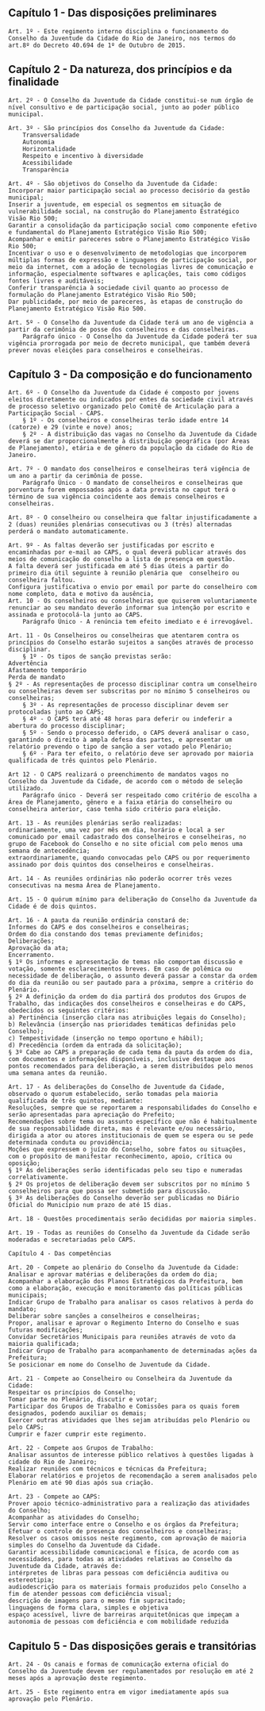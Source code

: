## Capítulo 1 - Das disposições preliminares

    Art. 1º - Este regimento interno disciplina o funcionamento do Conselho da Juventude da Cidade do Rio de Janeiro, nos termos do art.8º do Decreto 40.694 de 1º de Outubro de 2015.

## Capítulo 2 - Da natureza, dos princípios e da finalidade

    Art. 2º - O Conselho da Juventude da Cidade constitui-se num órgão de nível consultivo e de participação social, junto ao poder público municipal.

    Art. 3º - São princípios dos Conselho da Juventude da Cidade:
        Transversalidade
        Autonomia
        Horizontalidade
        Respeito e incentivo à diversidade
        Acessibilidade
        Transparência
	
    Art. 4º - São objetivos do Conselho da Juventude da Cidade:
    Incorporar maior participação social ao processo decisório da gestão municipal;
    Inserir a juventude, em especial os segmentos em situação de vulnerabilidade social, na construção do Planejamento Estratégico Visão Rio 500;
    Garantir a consolidação da participação social como componente efetivo e fundamental do Planejamento Estratégico Visão Rio 500;
    Acompanhar e emitir pareceres sobre o Planejamento Estratégico Visão Rio 500;
    Incentivar o uso e o desenvolvimento de metodologias que incorporem múltiplas formas de expressão e linguagens de participação social, por meio da internet, com a adoção de tecnologias livres de comunicação e informação, especialmente softwares e aplicações, tais como códigos fontes livres e auditáveis;
    Conferir transparência à sociedade civil quanto ao processo de formulação do Planejamento Estratégico Visão Rio 500;
    Dar publicidade, por meio de pareceres, às etapas de construção do Planejamento Estratégico Visão Rio 500.

    Art. 5º - O Conselho da Juventude da Cidade terá um ano de vigência a partir da cerimônia de posse dos conselheiros e das conselheiras.
	    Parágrafo único - O Conselho da Juventude da Cidade poderá ter sua vigência prorrogada por meio de decreto municipal, que também deverá prever novas eleições para conselheiros e conselheiras.

## Capítulo 3 - Da composição e do funcionamento

    Art. 6º - O Conselho da Juventude da Cidade é composto por jovens eleitos diretamente ou indicados por entes da sociedade civil através de processo seletivo organizado pelo Comitê de Articulação para a Participação Social - CAPS.
    	§ 1º - Os conselheiros e conselheiras terão idade entre 14 (catorze) e 29 (vinte e nove) anos;
    	§ 2º - A distribuição das vagas no Conselho da Juventude da Cidade deverá se dar proporcionalmente à distribuição geográfica (por Áreas de Planejamento), etária e de gênero da população da cidade do Rio de Janeiro.
    
    Art. 7º - O mandato dos conselheiros e conselheiras terá vigência de um ano a partir da cerimônia de posse.
    	Parágrafo Único - O mandato de conselheiros e conselheiras que porventura forem empossados após a data prevista no caput terá o término de sua vigência coincidente aos demais conselheiros e conselheiras.
    
    Art. 8º - O conselheiro ou conselheira que faltar injustificadamente a 2 (duas) reuniões plenárias consecutivas ou 3 (três) alternadas perderá o mandato automaticamente.
    
    Art. 9º - As faltas deverão ser justificadas por escrito e encaminhadas por e-mail ao CAPS, o qual deverá publicar através dos meios de comunicação do conselho a lista de presença em questão.
    A falta deverá ser justificada em até 5 dias úteis a partir do primeiro dia útil seguinte à reunião plenária que  conselheiro ou conselheira faltou.
    Configura justificativa o envio por email por parte do conselheiro com nome completo, data e motivo da ausência, 
    Art. 10 - Os conselheiros ou conselheiras que quiserem voluntariamente renunciar ao seu mandato deverão informar sua intenção por escrito e assinada e protocolá-la junto ao CAPS.
    	Parágrafo Único - A renúncia tem efeito imediato e é irrevogável.
    
    Art. 11 - Os Conselheiros ou conselheiras que atentarem contra os princípios do Conselho estarão sujeitos a sanções através de processo disciplinar.
    	§ 1º - Os tipos de sanção previstas serão:
    Advertência
    Afastamento temporário
    Perda de mandato
    § 2º - As representações de processo disciplinar contra um conselheiro ou conselheiras devem ser subscritas por no mínimo 5 conselheiros ou conselheiras;
    	§ 3º - As representações de processo disciplinar devem ser protocoladas junto ao CAPS;
    	§ 4º - O CAPS terá até 48 horas para deferir ou indeferir a abertura do processo disciplinar;
    	§ 5º - Sendo o processo deferido, o CAPS deverá analisar o caso, garantindo o direito à ampla defesa das partes, e apresentar um relatório prevendo o tipo de sanção a ser votado pelo Plenário;
    	§ 6º - Para ter efeito, o relatório deve ser aprovado por maioria qualificada de três quintos pelo Plenário.
    
    Art 12 - O CAPS realizará o preenchimento de mandatos vagos no Conselho da Juventude da Cidade, de acordo com o método de seleção utilizado.
    	Parágrafo único - Deverá ser respeitado como critério de escolha a Área de Planejamento, gênero e a faixa etária do conselheiro ou conselheira anterior, caso tenha sido critério para eleição.
    
    Art. 13 - As reuniões plenárias serão realizadas:
    ordinariamente, uma vez por mês em dia, horário e local a ser comunicado por email cadastrado dos conselheiros e conselheiras, no grupo de Facebook do Conselho e no site oficial com pelo menos uma semana de antecedência;
    extraordinariamente, quando convocadas pelo CAPS ou por requerimento assinado por dois quintos dos conselheiros e conselheiras.
    
    Art. 14 - As reuniões ordinárias não poderão ocorrer três vezes consecutivas na mesma Área de Planejamento.
    
    Art. 15 - O quórum mínimo para deliberação do Conselho da Juventude da Cidade é de dois quintos.
    
    Art. 16 - A pauta da reunião ordinária constará de: 
    Informes do CAPS e dos conselheiros e conselheiras;
    Ordem do dia constando dos temas previamente definidos; 
    Deliberações; 
    Aprovação da ata;
    Encerramento. 
    § 1º Os informes e apresentação de temas não comportam discussão e votação, somente esclarecimentos breves. Em caso de polêmica ou necessidade de deliberação, o assunto deverá passar a constar da ordem do dia da reunião ou ser pautado para a próxima, sempre a critério do Plenário. 
    § 2º A definição da ordem do dia partirá dos produtos dos Grupos de Trabalho, das indicações dos conselheiros e conselheiras e do CAPS, obedecidos os seguintes critérios: 
    a) Pertinência (inserção clara nas atribuições legais do Conselho); 
    b) Relevância (inserção nas prioridades temáticas definidas pelo Conselho); 
    c) Tempestividade (inserção no tempo oportuno e hábil); 
    d) Precedência (ordem da entrada da solicitação); 
    § 3º Cabe ao CAPS a preparação de cada tema da pauta da ordem do dia, com documentos e informações disponíveis, inclusive destaque aos pontos recomendados para deliberação, a serem distribuídos pelo menos uma semana antes da reunião. 
    
    Art. 17 - As deliberações do Conselho de Juventude da Cidade, observado o quorum estabelecido, serão tomadas pela maioria qualificada de três quintos, mediante: 
    Resoluções, sempre que se reportarem a responsabilidades do Conselho e serão apresentadas para apreciação do Prefeito;
    Recomendações sobre tema ou assunto específico que não é habitualmente de sua responsabilidade direta, mas é relevante e/ou necessário, dirigida a ator ou atores institucionais de quem se espera ou se pede determinada conduta ou providência; 
    Moções que expressem o juízo do Conselho, sobre fatos ou situações, com o propósito de manifestar reconhecimento, apoio, crítica ou oposição; 
    § 1º As deliberações serão identificadas pelo seu tipo e numeradas correlativamente. 
    § 2º Os projetos de deliberação devem ser subscritos por no mínimo 5 conselheiros para que possa ser submetido para discussão.
    § 3º As deliberações do Conselho deverão ser publicadas no Diário Oficial do Município num prazo de até 15 dias.
    
    Art. 18 - Questões procedimentais serão decididas por maioria simples.
    
    Art. 19 - Todas as reuniões do Conselho da Juventude da Cidade serão moderadas e secretariadas pelo CAPS.
    
    Capítulo 4 - Das competências
    
    Art. 20 - Compete ao plenário do Conselho da Juventude da Cidade:
    Analisar e aprovar matérias e deliberações da ordem do dia;
    Acompanhar a elaboração dos Planos Estratégicos da Prefeitura, bem como a elaboração, execução e monitoramento das políticas públicas municipais;
    Indicar Grupo de Trabalho para analisar os casos relativos à perda do mandato;
    Deliberar sobre sanções a conselheiros e conselheiras;
    Propor, analisar e aprovar o Regimento Interno do Conselho e suas futuras modificações;
    Convidar Secretários Municipais para reuniões através de voto da maioria qualificada;
    Indicar Grupo de Trabalho para acompanhamento de determinadas ações da Prefeitura; 
    Se posicionar em nome do Conselho de Juventude da Cidade.
    
    Art. 21 - Compete ao Conselheiro ou Conselheira da Juventude da Cidade:
    Respeitar os princípios do Conselho;
    Tomar parte no Plenário, discutir e votar;
    Participar dos Grupos de Trabalho e Comissões para os quais forem designados, podendo auxiliar os demais;
    Exercer outras atividades que lhes sejam atribuídas pelo Plenário ou pelo CAPS;
    Cumprir e fazer cumprir este regimento.
    
    Art. 22 - Compete aos Grupos de Trabalho:
    Analisar assuntos de interesse público relativos à questões ligadas à cidade do Rio de Janeiro;
    Realizar reuniões com técnicos e técnicas da Prefeitura;
    Elaborar relatórios e projetos de recomendação a serem analisados pelo Plenário em até 90 dias após sua criação.
    
    Art. 23 - Compete ao CAPS:
    Prover apoio técnico-administrativo para a realização das atividades do Conselho;
    Acompanhar as atividades do Conselho;
    Servir como interface entre o Conselho e os órgãos da Prefeitura;
    Efetuar o controle de presença dos conselheiros e conselheiras;
    Resolver os casos omissos neste regimento, com aprovação de maioria simples do Conselho da Juventude da Cidade.
    Garantir acessibilidade comunicacional e física, de acordo com as necessidades, para todas as atividades relativas ao Conselho da Juventude da Cidade, através de:
    intérpretes de libras para pessoas com deficiência auditiva ou estereotipia;
    audiodescrição para os materiais formais produzidos pelo Conselho a fim de atender pessoas com deficiência visual;
    descrição de imagens para o mesmo fim supracitado;
    linguagens de forma clara, simples e objetiva
    espaço acessível, livre de barreiras arquitetônicas que impeçam a autonomia de pessoas com deficiência e com mobilidade reduzida
    
## Capitulo 5 - Das disposições gerais e transitórias
    
    Art. 24 - Os canais e formas de comunicação externa oficial do Conselho da Juventude devem ser regulamentados por resolução em até 2 meses após a aprovação deste regimento.
    
    Art. 25 - Este regimento entra em vigor imediatamente após sua aprovação pelo Plenário.
